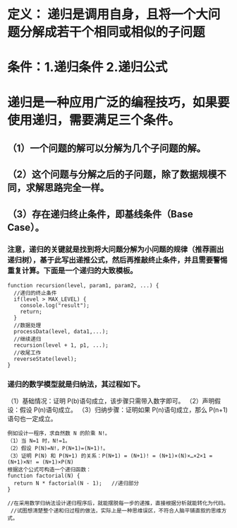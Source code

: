 # 定义： 递归是调用自身，且将一个大问题分解成若干个相同或相似的子问题

# 条件：1.递归条件 2.递归公式

# 递归是一种应用广泛的编程技巧，如果要使用递归，需要满足三个条件。

## （1）一个问题的解可以分解为几个子问题的解。

## （2）这个问题与分解之后的子问题，除了数据规模不同，求解思路完全一样。

## （3）存在递归终止条件，即基线条件（Base Case）。

### 注意，递归的关键就是找到将大问题分解为小问题的规律（推荐画出递归树），基于此写出递推公式，然后再推敲终止条件，并且需要警惕重复计算。下面是一个递归的大致模板。

```
function recursion(level, param1, param2, ...) {
  //递归的终止条件
  if(level > MAX_LEVEL) {
    console.log("result");
    return;
  }
  //数据处理
  processData(level, data1,...);
  //继续递归
  recursion(level + 1, p1, ...);
  //收尾工作
  reverseState(level);
}
```

### 递归的数学模型就是归纳法，其过程如下。

（1）基础情况：证明 P(b)语句成立，该步骤只需带入数字即可。
（2）声明假设：假设 P(n)语句成立。
（3）归纳步骤：证明如果 P(n)语句成立，那么 P(n+1) 语句也一定成立。

```
例如设计一程序，求自然数 N 的阶乘 N!。
（1）当 N=1 时，N!=1。
（2）假设 P(N)=N!，P(N+1)=(N+1)!。
（3）证明 P(N) 和 P(N+1) 的关系：P(N+1) = (N+1)! = (N+1)×(N)×…×2×1 = (N+1)×N! = (N+1)×P(N)
根据这个公式可构造一个递归函数：
function factorial(N) {
  return N * factorial(N - 1);   //递归部分
}

//在采用数学归纳法设计递归程序后，就能摆脱每一步的递推，直接根据分析就能转化为代码。
 //试图想清楚整个递和归过程的做法，实际上是一种思维误区，不符合人脑平铺直叙的思维方式。
```

